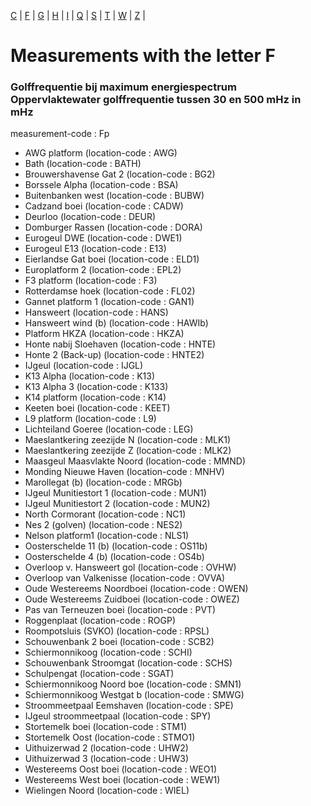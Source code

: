 [C](measurement_C.md) | [F](measurement_F.md) | [G](measurement_G.md) | [H](measurement_H.md) | [I](measurement_I.md) | [Q](measurement_Q.md) | [S](measurement_S.md) | [T](measurement_T.md) | [W](measurement_W.md) | [Z](measurement_Z.md) | 

# Measurements with the letter F #

### Golffrequentie bij maximum energiespectrum Oppervlaktewater golffrequentie tussen 30 en 500 mHz in mHz ###
measurement-code : Fp

* AWG platform (location-code : AWG)
* Bath (location-code : BATH)
* Brouwershavense Gat 2 (location-code : BG2)
* Borssele Alpha (location-code : BSA)
* Buitenbanken west (location-code : BUBW)
* Cadzand boei (location-code : CADW)
* Deurloo (location-code : DEUR)
* Domburger Rassen (location-code : DORA)
* Eurogeul DWE (location-code : DWE1)
* Eurogeul E13 (location-code : E13)
* Eierlandse Gat boei (location-code : ELD1)
* Europlatform 2 (location-code : EPL2)
* F3 platform (location-code : F3)
* Rotterdamse hoek (location-code : FL02)
* Gannet platform 1 (location-code : GAN1)
* Hansweert (location-code : HANS)
* Hansweert wind (b) (location-code : HAWIb)
* Platform HKZA (location-code : HKZA)
* Honte nabij Sloehaven (location-code : HNTE)
* Honte 2 (Back-up) (location-code : HNTE2)
* IJgeul (location-code : IJGL)
* K13 Alpha (location-code : K13)
* K13 Alpha 3 (location-code : K133)
* K14 platform (location-code : K14)
* Keeten boei (location-code : KEET)
* L9 platform (location-code : L9)
* Lichteiland Goeree (location-code : LEG)
* Maeslantkering zeezijde N (location-code : MLK1)
* Maeslantkering zeezijde Z (location-code : MLK2)
* Maasgeul Maasvlakte Noord (location-code : MMND)
* Monding Nieuwe Haven (location-code : MNHV)
* Marollegat (b) (location-code : MRGb)
* IJgeul Munitiestort 1 (location-code : MUN1)
* IJgeul Munitiestort 2 (location-code : MUN2)
* North Cormorant (location-code : NC1)
* Nes 2 (golven) (location-code : NES2)
* Nelson platform1 (location-code : NLS1)
* Oosterschelde 11 (b) (location-code : OS11b)
* Oosterschelde 4 (b) (location-code : OS4b)
* Overloop v. Hansweert gol (location-code : OVHW)
* Overloop van Valkenisse (location-code : OVVA)
* Oude Westereems Noordboei (location-code : OWEN)
* Oude Westereems Zuidboei (location-code : OWEZ)
* Pas van Terneuzen boei (location-code : PVT)
* Roggenplaat (location-code : ROGP)
* Roompotsluis (SVKO) (location-code : RPSL)
* Schouwenbank 2 boei (location-code : SCB2)
* Schiermonnikoog (location-code : SCHI)
* Schouwenbank Stroomgat (location-code : SCHS)
* Schulpengat (location-code : SGAT)
* Schiermonnikoog Noord boe (location-code : SMN1)
* Schiermonnikoog Westgat b (location-code : SMWG)
* Stroommeetpaal Eemshaven (location-code : SPE)
* IJgeul stroommeetpaal (location-code : SPY)
* Stortemelk boei (location-code : STM1)
* Stortemelk Oost (location-code : STMO1)
* Uithuizerwad 2 (location-code : UHW2)
* Uithuizerwad 3 (location-code : UHW3)
* Westereems Oost boei (location-code : WEO1)
* Westereems West boei (location-code : WEW1)
* Wielingen Noord (location-code : WIEL)


